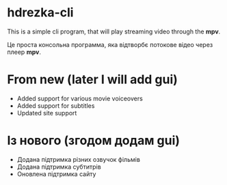 # hdrezka-cli
This is a simple cli program, that will play streaming video through the **mpv**.

Це проста консольна программа, яка відтворбє потокове відео через плеер **mpv**.

# From new (later I will add gui)
* Added support for various movie voiceovers 
* Added support for subtitles 
* Updated site support

# Із нового (згодом додам gui)
* Додана підтримка різних озвучок фільмів 
* Додана підтримка субтитрів 
* Оновлена підтримка сайту
